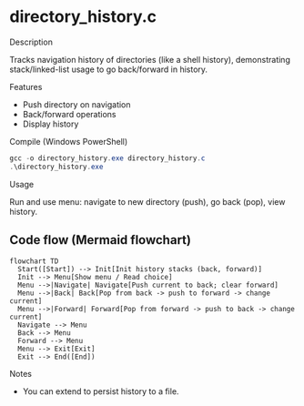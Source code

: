 # directory_history.c

Description

Tracks navigation history of directories (like a shell history), demonstrating stack/linked-list usage to go back/forward in history.

Features

- Push directory on navigation
- Back/forward operations
- Display history

Compile (Windows PowerShell)

```powershell
gcc -o directory_history.exe directory_history.c
.\directory_history.exe
```

Usage

Run and use menu: navigate to new directory (push), go back (pop), view history.

## Code flow (Mermaid flowchart)

```mermaid
flowchart TD
  Start([Start]) --> Init[Init history stacks (back, forward)]
  Init --> Menu[Show menu / Read choice]
  Menu -->|Navigate| Navigate[Push current to back; clear forward]
  Menu -->|Back| Back[Pop from back -> push to forward -> change current]
  Menu -->|Forward| Forward[Pop from forward -> push to back -> change current]
  Navigate --> Menu
  Back --> Menu
  Forward --> Menu
  Menu --> Exit[Exit]
  Exit --> End([End])
```

Notes

- You can extend to persist history to a file.
